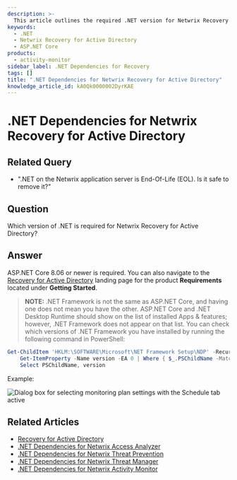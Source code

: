 ```yaml
---
description: >-
  This article outlines the required .NET version for Netwrix Recovery for Active Directory and provides guidance on checking installed .NET Framework versions.
keywords:
  - .NET
  - Netwrix Recovery for Active Directory
  - ASP.NET Core
products:
  - activity-monitor
sidebar_label: .NET Dependencies for Recovery
tags: []
title: ".NET Dependencies for Netwrix Recovery for Active Directory"
knowledge_article_id: kA0Qk0000002DyrKAE
---
```


# .NET Dependencies for Netwrix Recovery for Active Directory

## Related Query

- ".NET on the Netwrix application server is End-Of-Life (EOL). Is it safe to remove it?"

## Question

Which version of .NET is required for Netwrix Recovery for Active Directory?

## Answer

ASP.NET Core 8.06 or newer is required. You can also navigate to the [Recovery for Active Directory](/docs/recoveryforactivedirectory/) landing page for the product **Requirements** located under **Getting Started**.

> **NOTE:** .NET Framework is not the same as ASP.NET Core, and having one does not mean you have the other. ASP.NET Core and .NET Desktop Runtime should show on the list of installed Apps & features; however, .NET Framework does not appear on that list. You can check which versions of .NET Framework you have installed by running the following command in PowerShell:

```powershell
Get-ChildItem 'HKLM:\SOFTWARE\Microsoft\NET Framework Setup\NDP' -Recurse | 
    Get-ItemProperty -Name version -EA 0 | Where { $_.PSChildName -Match '^(?!S)\p{L}'} | 
    Select PSChildName, version
```

Example:

![Dialog box for selecting monitoring plan settings with the Schedule tab active](https://nwxcorp.file.force.com/servlet/rtaImage?eid=ka0Qk000000DMqk&feoid=00N0g000004CA0p&refid=0EMQk00000Bs0kh)

## Related Articles

- [Recovery for Active Directory](/docs/recoveryforactivedirectory/)
- [.NET Dependencies for Netwrix Access Analyzer](/docs/kb/activitymonitor/net_dependencies_for_netwrix_access_analyzer)
- [.NET Dependencies for Netwrix Threat Prevention](/docs/kb/activitymonitor/.net_dependencies_for_netwrix_threat_prevention)
- [.NET Dependencies for Netwrix Threat Manager](/docs/kb/activitymonitor/.net_dependencies_for_netwrix_threat_manager)
- [.NET Dependencies for Netwrix Activity Monitor](/docs/kb/activitymonitor/.net_dependencies_for_netwrix_activity_monitor)